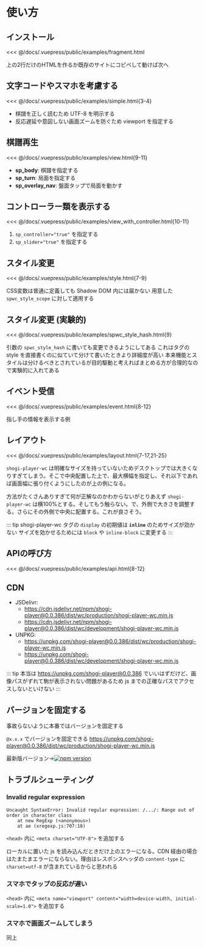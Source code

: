 # 使い方

## インストール

<<< @/docs/.vuepress/public/examples/fragment.html
<LinkToExample name="fragment" />

上の2行だけのHTMLを作るか既存のサイトにコピペして動けば次へ

<!-- ::: warning 注意 -->
<!-- `<shogi-player-wc/>` とすると複数配置できなくなる罠がある (なぜかはわからない) -->
<!-- 冗長だが `<shogi-player-wc></shogi-player-wc>` が正しい -->
<!-- ::: -->

## 文字コードやスマホを考慮する

<<< @/docs/.vuepress/public/examples/simple.html{3-4}
<LinkToExample name="simple" />

  * 棋譜を正しく読むため UTF-8 を明示する
  * 反応遅延や意図しない画面ズームを防ぐため viewport を指定する

## 棋譜再生 ##

<<< @/docs/.vuepress/public/examples/view.html{9-11}
<LinkToExample name="view" />

* **sp_body**: 棋譜を指定する
* **sp_turn**: 局面を指定する
* **sp_overlay_nav**: 盤面タップで局面を動かす

## コントローラー類を表示する ##

<<< @/docs/.vuepress/public/examples/view_with_controller.html{10-11}
<LinkToExample name="view_with_controller" />

1. `sp_controller="true"` を指定する
1. `sp_slider="true"` を指定する

<!-- <ShogiPlayerWcWrapper -->
<!--   class="is-small" -->
<!--   sp_controller="true" -->
<!--   sp_body="position startpos moves 7g7f 3c3d 8h2b+ 3a2b" -->
<!-- /> -->

## スタイル変更 ##

<!-- <CustomizeExample2 name="style" /> -->
<<< @/docs/.vuepress/public/examples/style.html{7-9}
<LinkToExample name="style" />

CSS変数は普通に定義しても Shadow DOM 内には届かない
用意した `spwc_style_scope` に対して適用する

<!-- <ShogiPlayerWcWrapper class="b441958504b7c7af3ef62a47fafe8d21 is-xsmall" /> -->
<!-- <style lang="stylus"> -->
<!-- .ShogiPlayerWcWrapper.b441958504b7c7af3ef62a47fafe8d21 -->
<!--   shogi-player-wc::part(spwc_style_scope) -->
<!--     --sp_board_color: lightskyblue -->
<!-- </style> -->

## スタイル変更 (実験的) ##

<!-- <CustomizeExample2 name="spwc_style_hash" /> -->
<<< @/docs/.vuepress/public/examples/spwc_style_hash.html{9}
<LinkToExample name="spwc_style_hash" />

引数の `spwc_style_hash` に書いても変更できるようにしてある
これはタグの style を直接書くのに似ていて分けて書いたときより詳細度が高い
本来機能とスタイルは分けるべきとされているが目的駆動と考えればまとめる方が合理的なので実験的に入れてある

## イベント受信 ##

<!-- <CustomizeExample2 name="event" /> -->
<<< @/docs/.vuepress/public/examples/event.html{8-12}
<LinkToExample name="event" />

指し手の情報を表示する例

<!-- ../.vuepress/public/examples/event.html -->
<!-- <a href="/examples/event.html" target="_blank">上のサンプルを単体で開く</a> -->

<!-- <ShogiPlayerWcWrapperEventTest /> -->

<!-- Vue.js が使える環境であれば直接ひっかける -->
<!--  -->
<!-- ```html -->
<!-- <shogi-player-wc -->
<!--   sp_mode="play" -->
<!--   @ev_play_mode_move="e => {}" -->
<!-- /> -->
<!-- ``` -->

## レイアウト

<!-- <CustomizeExample2 name="layout" /> -->
<<< @/docs/.vuepress/public/examples/layout.html{7-17,21-25}
<LinkToExample name="layout" />

`shogi-player-wc` は明確なサイズを持っていないためデスクトップでは大きくなりすぎてしまう。そこで中央配置した上で、最大横幅を指定し、それ以下であれば画面幅に張り付くようにしたのが上の例になる。

方法がたくさんありすぎて何が正解なのかわからないがとりあえず `shogi-player-wc` は横100%とする。そしてもう触らない。で、外側で大きさを調整する。さらにその外側で中央に配置する。これが良さそう。

::: tip
shogi-player-wc タグの `display` の初期値は **`inline`** のためサイズが効かない
サイズを効かせるためには `block` や `inline-block` に変更する
:::

## APIの呼び方

<<< @/docs/.vuepress/public/examples/api.html{8-12}
<LinkToExample name="api" />

## CDN

* JSDelivr:
  * https://cdn.jsdelivr.net/npm/shogi-player@0.0.386/dist/wc/production/shogi-player-wc.min.js
  * https://cdn.jsdelivr.net/npm/shogi-player@0.0.386/dist/wc/development/shogi-player-wc.min.js
* UNPKG:
  * https://unpkg.com/shogi-player@0.0.386/dist/wc/production/shogi-player-wc.min.js
  * https://unpkg.com/shogi-player@0.0.386/dist/wc/development/shogi-player-wc.min.js

::: tip
本当は https://unpkg.com/shogi-player@0.0.386 でいいはずだけど、画像パスがずれて駒が表示されない問題があるため js までの正確なパスでアクセスしないといけない
:::

## バージョンを固定する

事故らないように本番ではバージョンを固定する

`@x.x.x` でバージョンを固定できる
https://unpkg.com/shogi-player@0.0.386/dist/wc/production/shogi-player-wc.min.js

最新版バージョン→[![npm version](https://badge.fury.io/js/shogi-player.svg)](https://badge.fury.io/js/shogi-player)

## トラブルシューティング

### Invalid regular expression

```
Uncaught SyntaxError: Invalid regular expression: /.../: Range out of order in character class
    at new RegExp (<anonymous>)
    at ae (xregexp.js:707:18)
```

`<head>` 内に `<meta charset="UTF-8">` を追加する

ローカルに置いた js を読み込んだときだけ上のエラーになる。CDN 経由の場合はたまたまエラーにならない。理由はレスポンスヘッダの `content-type` に `charset=utf-8` が含まれているからと思われる

### スマホでタップの反応が遅い

`<head>` 内に `<meta name="viewport" content="width=device-width, initial-scale=1.0">` を追加する

### スマホで画面ズームしてしまう

同上
